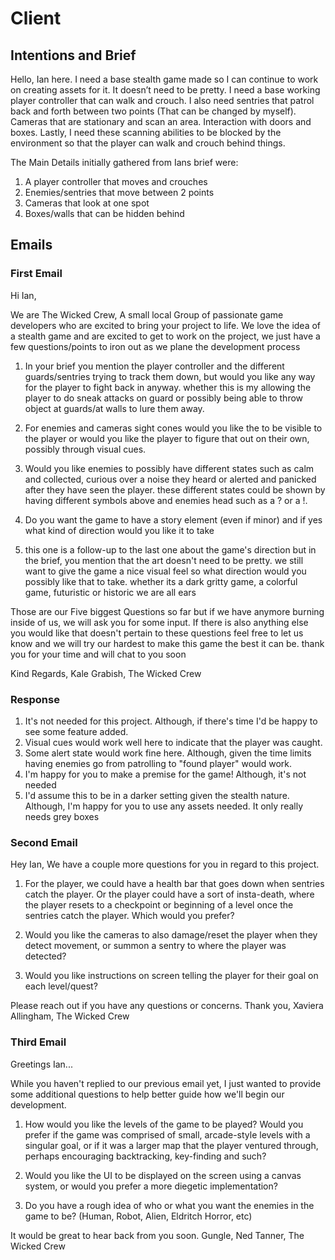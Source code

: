 # Client



## Intentions and Brief
Hello, Ian here. I need a base stealth game made so I can continue to work on creating assets for it. It doesn’t need to be pretty. I need a base working player 
controller that can walk and crouch. I also need sentries that patrol back and forth between two points (That can be changed by myself). Cameras that are 
stationary and scan an area. Interaction with doors and boxes. Lastly, I need these scanning abilities to be blocked by the environment so that the 
player can walk and crouch behind things.

The Main Details initially gathered from Ians brief were:
1. A player controller that moves and crouches
2. Enemies/sentries that move between 2 points
3. Cameras that look at one spot
4. Boxes/walls that can be hidden behind

## Emails
### First Email
Hi Ian,

We are The Wicked Crew, A small local Group of passionate game developers who are excited to bring your project to life. We love the idea of a stealth game and are 
excited to get to work on the project, we just have a few questions/points to iron out as we plane the development process

1. In your brief you mention the player controller and the different guards/sentries trying to track them down, but would you like any way for the player to fight back in anyway. 
whether this is my allowing the player to do sneak attacks on guard or possibly being able to throw object at guards/at walls to lure them away.

2. For enemies and cameras sight cones would you like the to be visible to the player or would you like the player to figure that out on their own, possibly through visual cues.

3. Would you like enemies to possibly have different states such as calm and collected, curious over a noise they heard or alerted and panicked after they have seen the player. 
these different states could be shown by having different symbols above and enemies head such as a ? or a !.

4. Do you want the game to have a story element (even if minor) and if yes what kind of direction would you like it to take


5. this one is a follow-up to the last one about the game's direction but in the brief, you mention that the art doesn't need to be pretty. we still want to give 
the game a nice visual feel so what direction would you possibly like that to take. whether its a dark gritty game, a colorful game, futuristic or historic we are all ears


Those are our Five biggest Questions so far but if we have anymore burning inside of us, we will ask you for some input. If there is also anything else you would like that doesn't pertain to these questions feel free to let us know and we will try our hardest to make this game the best it can be. thank you for your time and will chat to you soon

Kind Regards,
Kale Grabish, The Wicked Crew

### Response
1. 
    It's not needed for this project. Although, if there's time I'd be happy to see some feature added.
2.
    Visual cues would work well here to indicate that the player was caught.
3.
    Some alert state would work fine here. Although, given the time limits having enemies go from patrolling to "found player" would work.
4.
    I'm happy for you to make a premise for the game! Although, it's not needed
5.
    I'd assume this to be in a darker setting given the stealth nature. Although, I'm happy for you to use any assets needed. It only really needs grey boxes

### Second Email
Hey Ian,
We have a couple more questions for you in regard to this project.

1. For the player, we could have a health bar that goes down when sentries catch the player. Or the player could have a sort of insta-death, where the player resets to a checkpoint or beginning of a level once the sentries catch the player. Which would you prefer?

2. Would you like the cameras to also damage/reset the player when they detect movement, or summon a sentry to where the player was detected?

3. Would you like instructions on screen telling the player for their goal on each level/quest?

Please reach out if you have any questions or concerns.
Thank you,
Xaviera Allingham, The Wicked Crew

### Third Email
 Greetings Ian...

While you haven't replied to our previous email yet, I just wanted to provide some additional questions to help better guide how we'll begin our development.

1. How would you like the levels of the game to be played? Would you prefer if the game was comprised of small, arcade-style levels with a singular goal, or if it was a larger map that the player ventured through, perhaps encouraging backtracking, key-finding and such?

2. Would you like the UI to be displayed on the screen using a canvas system, or would you prefer a more diegetic implementation?

3. Do you have a rough idea of who or what you want the enemies in the game to be? (Human, Robot, Alien, Eldritch Horror, etc)


It would be great to hear back from you soon.
Gungle,
Ned Tanner, The Wicked Crew
